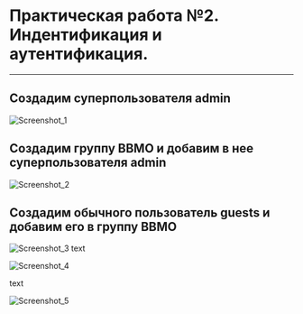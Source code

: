 # Практическая работа №2. Индентификация и аутентификация.
___
## Создадим суперпользователя  admin
![Screenshot_1](https://github.com/smallrus-web/prz2/assets/71121962/ecd8d5aa-006c-41a0-a9c3-bbd3a4e877a8)

## Создадим группу BBMO и добавим в нее суперпользователя admin
![Screenshot_2](https://github.com/smallrus-web/prz2/assets/71121962/92ba33b4-e101-4d0e-a787-72cac2450e22)
## Создадим обычного пользователь guests и добавим его в группу BBMO
![Screenshot_3](https://github.com/smallrus-web/prz2/assets/71121962/496c17e5-0e25-401d-a2a9-5d75549b9c0d)
text



![Screenshot_4](https://github.com/smallrus-web/prz2/assets/71121962/5b066c6b-23e2-4a49-ad03-e743996142e4)

text


![Screenshot_5](https://github.com/smallrus-web/prz2/assets/71121962/15b7886a-6bf4-4644-ad74-078d63ccbbed)
